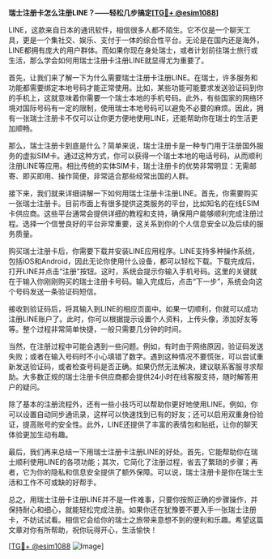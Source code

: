 **瑞士注册卡怎么注册LINE？——轻松几步搞定[[TG💪+ @esim1088](https://t.me/s/esim1088)]**

LINE，这款来自日本的通讯软件，相信很多人都不陌生。它不仅是一个聊天工具，更是一个集社交、娱乐、支付于一体的综合性平台。无论是在国内还是海外，LINE都拥有庞大的用户群体。而如果你现在身处瑞士，或者计划前往瑞士旅行或生活，那么学会如何用瑞士注册卡注册LINE就显得尤为重要了。

首先，让我们来了解一下为什么需要瑞士注册卡注册LINE。在瑞士，许多服务和功能都需要绑定本地号码才能正常使用。比如，某些功能可能要求发送验证码到你的手机上，这就意味着你需要一个瑞士本地的手机号码。此外，有些国家的网络环境对国际号码有一定的限制，使用瑞士本地号码可以避免不必要的麻烦。因此，拥有一张瑞士注册卡不仅可以让你更方便地使用LINE，还能帮助你在瑞士的生活更加顺畅。

那么，瑞士注册卡到底是什么？简单来说，瑞士注册卡是一种专门用于注册国外服务的虚拟SIM卡。通过这种方式，你可以获得一个瑞士本地的电话号码，从而顺利注册LINE等应用。相比传统的实体SIM卡，瑞士注册卡的优势非常明显：无需邮寄、即买即用、操作简便，非常适合那些经常出国的人群。

接下来，我们就来详细讲解一下如何用瑞士注册卡注册LINE。首先，你需要购买一张瑞士注册卡。目前市面上有很多提供这类服务的平台，比如知名的在线ESIM卡供应商。这些平台通常会提供详细的教程和支持，确保用户能够顺利完成注册过程。选择一个信誉良好的平台非常重要，这关系到你的个人信息安全以及后续的服务质量。

购买瑞士注册卡后，你需要下载并安装LINE应用程序。LINE支持多种操作系统，包括iOS和Android，因此无论你使用什么设备，都可以轻松下载。下载完成后，打开LINE并点击“注册”按钮。这时，系统会提示你输入手机号码。这里的关键就在于输入你刚刚购买的瑞士注册卡号码。输入完成后，点击“下一步”，系统会向这个号码发送一条验证码短信。

接收到验证码后，将其输入到LINE的相应页面中。如果一切顺利，你就可以成功注册LINE账户了。此时，你可以根据提示设置个人资料，上传头像，添加好友等等。整个过程非常简单快捷，一般只需要几分钟的时间。

当然，在注册过程中可能会遇到一些问题。例如，有时由于网络原因，验证码发送失败；或者在输入号码时不小心填错了数字。遇到这种情况不要慌张，可以尝试重新发送验证码，或者检查号码是否正确。如果仍然无法解决，建议联系客服寻求帮助。大多数正规的瑞士注册卡供应商都会提供24小时在线客服支持，随时解答用户的疑问。

除了基本的注册流程外，还有一些小技巧可以帮助你更好地使用LINE。例如，你可以设置自动同步通讯录，这样可以快速找到已有的好友；还可以启用双重身份验证，提高账号的安全性。此外，LINE还提供了丰富的表情包和贴纸，让你的聊天体验更加生动有趣。

最后，我们再来总结一下用瑞士注册卡注册LINE的好处。首先，它能帮助你在瑞士顺利使用LINE的各项功能；其次，它简化了注册过程，省去了繁琐的步骤；再者，它为你的隐私和信息安全提供了额外保障。可以说，瑞士注册卡是你在瑞士生活和工作不可或缺的好帮手。

总之，用瑞士注册卡注册LINE并不是一件难事，只要你按照正确的步骤操作，并保持耐心和细心，就能轻松完成注册。如果你还在犹豫要不要入手一张瑞士注册卡，不妨试试看。相信它会给你的瑞士之旅带来意想不到的便利和乐趣。希望这篇文章对你有所帮助，祝你玩得开心，生活愉快！

[[TG💪+ @esim1088](https://t.me/s/esim1088) ![Image](https://i.postimg.cc/4NQfJmqS/Snipaste-2025-05-13-00-14-12.png)]